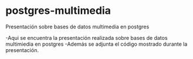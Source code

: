 # postgres-multimedia
Presentación sobre bases de datos multimedia en postgres

-Aqui se encuentra la presentación realizada sobre bases de datos multimiedia en postgres
-Además se adjunta el código mostrado durante la presentación.
